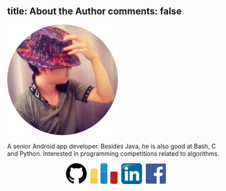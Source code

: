 title: About the Author
comments: false
---

![](avatar.png)

A senior Android app developer. Besides Java, he is also good at Bash, C and Python. Interested in programming competitions related to algorithms.

<center><a href="https://github.com/changyuheng"><img src="github_logo.svg" class="do-not-render" style="height: 48px; display: inline;"></a>&nbsp;&nbsp;<a href="http://codeforces.com/profile/changyuheng"><img src="codeforces_logo.svg" class="do-not-render" style="height: 48px; display: inline;"></a>&nbsp;&nbsp;<a href="http://tw.linkedin.com/pub/yu-heng-chang/56/583/6b8/"><img src="linkedin_logo.svg" class="do-not-render" style="height: 48px; display: inline;"></a>&nbsp;&nbsp;<a href="https://www.facebook.com/mr.changyuheng"><img src="facebook_logo.svg" class="do-not-render" style="height: 48px; display: inline;"></a></center>
